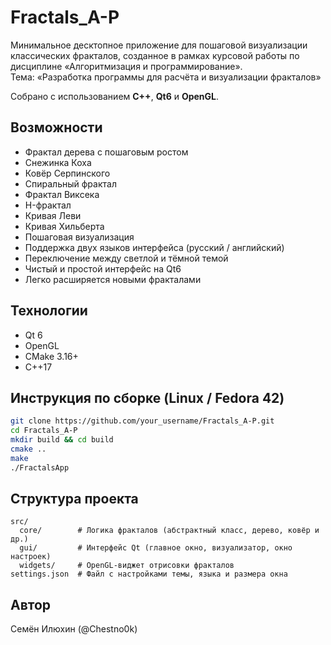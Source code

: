 # Fractals_A-P

Минимальное десктопное приложение для пошаговой визуализации классических фракталов, созданное в рамках курсовой работы по дисциплине «Алгоритмизация и программирование».  
Тема: «Разработка программы для расчёта и визуализации фракталов»

Собрано с использованием **C++**, **Qt6** и **OpenGL**.

## Возможности

- Фрактал дерева с пошаговым ростом
- Снежинка Коха
- Ковёр Серпинского
- Спиральный фрактал
- Фрактал Виксека
- H-фрактал
- Кривая Леви
- Кривая Хильберта
- Пошаговая визуализация
- Поддержка двух языков интерфейса (русский / английский)
- Переключение между светлой и тёмной темой
- Чистый и простой интерфейс на Qt6
- Легко расширяется новыми фракталами

## Технологии

- Qt 6
- OpenGL
- CMake 3.16+
- C++17

## Инструкция по сборке (Linux / Fedora 42)

```bash
git clone https://github.com/your_username/Fractals_A-P.git
cd Fractals_A-P
mkdir build && cd build
cmake ..
make
./FractalsApp
```

## Структура проекта

```
src/
  core/        # Логика фракталов (абстрактный класс, дерево, ковёр и др.)
  gui/         # Интерфейс Qt (главное окно, визуализатор, окно настроек)
  widgets/     # OpenGL-виджет отрисовки фракталов
settings.json  # Файл с настройками темы, языка и размера окна
```

## Автор

Семён Илюхин (@Chestno0k)
